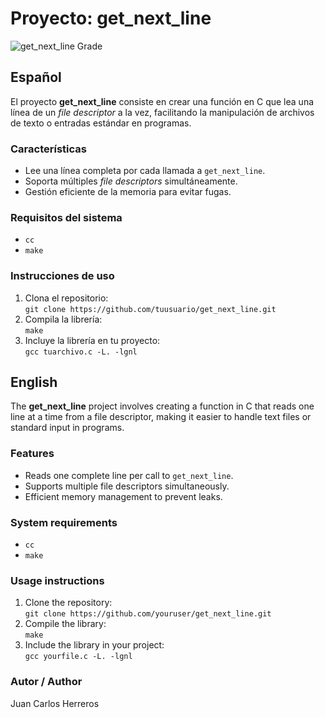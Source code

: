 # Proyecto: get_next_line

![get_next_line Grade](https://github.com/ayogun/42-project-badges/raw/main/badges/get_next_linem.png)

## Español
El proyecto **get_next_line** consiste en crear una función en C que lea una línea de un _file descriptor_ a la vez, facilitando la manipulación de archivos de texto o entradas estándar en programas.

### Características
- Lee una línea completa por cada llamada a `get_next_line`.
- Soporta múltiples _file descriptors_ simultáneamente.
- Gestión eficiente de la memoria para evitar fugas.

### Requisitos del sistema
- `cc`
- `make`

### Instrucciones de uso
1. Clona el repositorio:  
   `git clone https://github.com/tuusuario/get_next_line.git`
2. Compila la librería:  
   `make`
3. Incluye la librería en tu proyecto:  
   `gcc tuarchivo.c -L. -lgnl`

## English
The **get_next_line** project involves creating a function in C that reads one line at a time from a file descriptor, making it easier to handle text files or standard input in programs.

### Features
- Reads one complete line per call to `get_next_line`.
- Supports multiple file descriptors simultaneously.
- Efficient memory management to prevent leaks.

### System requirements
- `cc`
- `make`

### Usage instructions
1. Clone the repository:  
   `git clone https://github.com/youruser/get_next_line.git`
2. Compile the library:  
   `make`
3. Include the library in your project:  
   `gcc yourfile.c -L. -lgnl`

### Autor / Author
Juan Carlos Herreros 
